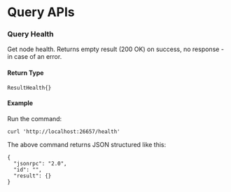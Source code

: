 # Query APIs

### Query Health
Get node health. Returns empty result (200 OK) on success, no response - in case of an error.

#### Return Type
```
ResultHealth{}
```

#### Example
Run the command:
```
curl 'http://localhost:26657/health'
```

The above command returns JSON structured like this:
```
{
  "jsonrpc": "2.0",
  "id": "",
  "result": {}
}
```
